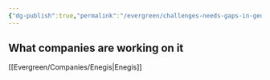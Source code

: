 ```yaml
---
{"dg-publish":true,"permalink":"/evergreen/challenges-needs-gaps-in-geothermal/categories/induced-seismicity/","tags":["need_category"]}
---
```



## What companies are working on it
[[Evergreen/Companies/Enegis\|Enegis]]
